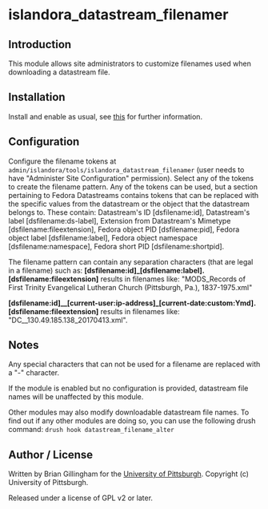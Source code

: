 # islandora_datastream_filenamer

## Introduction

This module allows site administrators to customize filenames used when downloading a datastream file.

## Installation

Install and enable as usual, see [this](https://drupal.org/documentation/install/modules-themes/modules-7) for further information.

## Configuration

Configure the filename tokens at `admin/islandora/tools/islandora_datastream_filenamer` (user needs to have "Administer Site Configuration" permission).  Select any of the tokens to create the filename pattern.  Any of the tokens can be used, but a section pertaining to Fedora Datastreams contains tokens that can be replaced with the specific values from the datastream or the object that the datastream belongs to.  These contain: Datastream's ID [dsfilename:id], Datastream's label [dsfilename:ds-label], Extension from Datastream's Mimetype [dsfilename:fileextension], Fedora object PID [dsfilename:pid], Fedora object label [dsfilename:label], Fedora object namespace [dsfilename:namespace], Fedora short PID [dsfilename:shortpid].

The filename pattern can contain any separation characters (that are legal in a filename) such as:
**[dsfilename:id]_[dsfilename:label].[dsfilename:fileextension]** results in filenames like: 
"MODS_Records of First Trinity Evangelical Lutheran Church (Pittsburgh, Pa.), 1837-1975.xml"

**[dsfilename:id]__[current-user:ip-address]_[current-date:custom:Ymd].[dsfilename:fileextension]** results in filenames like: "DC__130.49.185.138_20170413.xml".

## Notes

Any special characters that can not be used for a filename are replaced with a "-" character.

If the module is enabled but no configuration is provided, datastream file names will be unaffected by this module.

Other modules may also modify downloadable datastream file names. To find out if any other modules are doing so, you can use the following drush command: `drush hook datastream_filename_alter`

## Author / License

Written by Brian Gillingham for the [University of Pittsburgh](http://www.pitt.edu).  Copyright (c) University of Pittsburgh.

Released under a license of GPL v2 or later.
